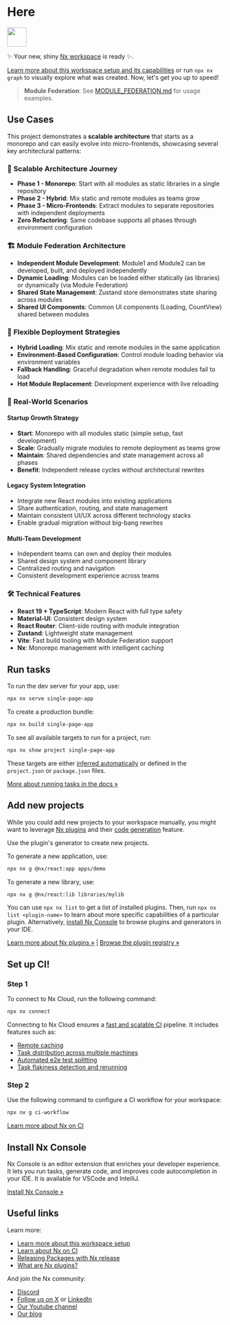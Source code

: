 # Here

<a alt="Nx logo" href="https://nx.dev" target="_blank" rel="noreferrer"><img src="https://raw.githubusercontent.com/nrwl/nx/master/images/nx-logo.png" width="45"></a>

✨ Your new, shiny [Nx workspace](https://nx.dev) is ready ✨.

[Learn more about this workspace setup and its capabilities](https://nx.dev/getting-started/tutorials/react-monorepo-tutorial?utm_source=nx_project&amp;utm_medium=readme&amp;utm_campaign=nx_projects) or run `npx nx graph` to visually explore what was created. Now, let's get you up to speed!

> **Module Federation**: See [MODULE_FEDERATION.md](./MODULE_FEDERATION.md) for usage examples.

## Use Cases

This project demonstrates a **scalable architecture** that starts as a monorepo and can easily evolve into micro-frontends, showcasing several key architectural patterns:

### 🚀 **Scalable Architecture Journey**
- **Phase 1 - Monorepo**: Start with all modules as static libraries in a single repository
- **Phase 2 - Hybrid**: Mix static and remote modules as teams grow
- **Phase 3 - Micro-Frontends**: Extract modules to separate repositories with independent deployments
- **Zero Refactoring**: Same codebase supports all phases through environment configuration

### 🏗️ **Module Federation Architecture**
- **Independent Module Development**: Module1 and Module2 can be developed, built, and deployed independently
- **Dynamic Loading**: Modules can be loaded either statically (as libraries) or dynamically (via Module Federation)
- **Shared State Management**: Zustand store demonstrates state sharing across modules
- **Shared UI Components**: Common UI components (Loading, CountView) shared between modules

### 🔄 **Flexible Deployment Strategies**
- **Hybrid Loading**: Mix static and remote modules in the same application
- **Environment-Based Configuration**: Control module loading behavior via environment variables
- **Fallback Handling**: Graceful degradation when remote modules fail to load
- **Hot Module Replacement**: Development experience with live reloading

### 🎯 **Real-World Scenarios**

#### **Startup Growth Strategy**
- **Start**: Monorepo with all modules static (simple setup, fast development)
- **Scale**: Gradually migrate modules to remote deployment as teams grow
- **Maintain**: Shared dependencies and state management across all phases
- **Benefit**: Independent release cycles without architectural rewrites

#### **Legacy System Integration**
- Integrate new React modules into existing applications
- Share authentication, routing, and state management
- Maintain consistent UI/UX across different technology stacks
- Enable gradual migration without big-bang rewrites

#### **Multi-Team Development**
- Independent teams can own and deploy their modules
- Shared design system and component library
- Centralized routing and navigation
- Consistent development experience across teams

### 🛠️ **Technical Features**
- **React 19 + TypeScript**: Modern React with full type safety
- **Material-UI**: Consistent design system
- **React Router**: Client-side routing with module integration
- **Zustand**: Lightweight state management
- **Vite**: Fast build tooling with Module Federation support
- **Nx**: Monorepo management with intelligent caching

## Run tasks

To run the dev server for your app, use:

```sh
npx nx serve single-page-app
```

To create a production bundle:

```sh
npx nx build single-page-app
```

To see all available targets to run for a project, run:

```sh
npx nx show project single-page-app
```

These targets are either [inferred automatically](https://nx.dev/concepts/inferred-tasks?utm_source=nx_project&utm_medium=readme&utm_campaign=nx_projects) or defined in the `project.json` or `package.json` files.

[More about running tasks in the docs &raquo;](https://nx.dev/features/run-tasks?utm_source=nx_project&utm_medium=readme&utm_campaign=nx_projects)

## Add new projects

While you could add new projects to your workspace manually, you might want to leverage [Nx plugins](https://nx.dev/concepts/nx-plugins?utm_source=nx_project&utm_medium=readme&utm_campaign=nx_projects) and their [code generation](https://nx.dev/features/generate-code?utm_source=nx_project&utm_medium=readme&utm_campaign=nx_projects) feature.

Use the plugin's generator to create new projects.

To generate a new application, use:

```sh
npx nx g @nx/react:app apps/demo
```

To generate a new library, use:

```sh
npx nx g @nx/react:lib libraries/mylib
```

You can use `npx nx list` to get a list of installed plugins. Then, run `npx nx list <plugin-name>` to learn about more specific capabilities of a particular plugin. Alternatively, [install Nx Console](https://nx.dev/getting-started/editor-setup?utm_source=nx_project&utm_medium=readme&utm_campaign=nx_projects) to browse plugins and generators in your IDE.

[Learn more about Nx plugins &raquo;](https://nx.dev/concepts/nx-plugins?utm_source=nx_project&utm_medium=readme&utm_campaign=nx_projects) | [Browse the plugin registry &raquo;](https://nx.dev/plugin-registry?utm_source=nx_project&utm_medium=readme&utm_campaign=nx_projects)

## Set up CI!

### Step 1

To connect to Nx Cloud, run the following command:

```sh
npx nx connect
```

Connecting to Nx Cloud ensures a [fast and scalable CI](https://nx.dev/ci/intro/why-nx-cloud?utm_source=nx_project&utm_medium=readme&utm_campaign=nx_projects) pipeline. It includes features such as:

- [Remote caching](https://nx.dev/ci/features/remote-cache?utm_source=nx_project&utm_medium=readme&utm_campaign=nx_projects)
- [Task distribution across multiple machines](https://nx.dev/ci/features/distribute-task-execution?utm_source=nx_project&utm_medium=readme&utm_campaign=nx_projects)
- [Automated e2e test splitting](https://nx.dev/ci/features/split-e2e-tasks?utm_source=nx_project&utm_medium=readme&utm_campaign=nx_projects)
- [Task flakiness detection and rerunning](https://nx.dev/ci/features/flaky-tasks?utm_source=nx_project&utm_medium=readme&utm_campaign=nx_projects)

### Step 2

Use the following command to configure a CI workflow for your workspace:

```sh
npx nx g ci-workflow
```

[Learn more about Nx on CI](https://nx.dev/ci/intro/ci-with-nx#ready-get-started-with-your-provider?utm_source=nx_project&utm_medium=readme&utm_campaign=nx_projects)

## Install Nx Console

Nx Console is an editor extension that enriches your developer experience. It lets you run tasks, generate code, and improves code autocompletion in your IDE. It is available for VSCode and IntelliJ.

[Install Nx Console &raquo;](https://nx.dev/getting-started/editor-setup?utm_source=nx_project&utm_medium=readme&utm_campaign=nx_projects)

## Useful links

Learn more:

- [Learn more about this workspace setup](https://nx.dev/getting-started/tutorials/react-monorepo-tutorial?utm_source=nx_project&amp;utm_medium=readme&amp;utm_campaign=nx_projects)
- [Learn about Nx on CI](https://nx.dev/ci/intro/ci-with-nx?utm_source=nx_project&utm_medium=readme&utm_campaign=nx_projects)
- [Releasing Packages with Nx release](https://nx.dev/features/manage-releases?utm_source=nx_project&utm_medium=readme&utm_campaign=nx_projects)
- [What are Nx plugins?](https://nx.dev/concepts/nx-plugins?utm_source=nx_project&utm_medium=readme&utm_campaign=nx_projects)

And join the Nx community:
- [Discord](https://go.nx.dev/community)
- [Follow us on X](https://twitter.com/nxdevtools) or [LinkedIn](https://www.linkedin.com/company/nrwl)
- [Our Youtube channel](https://www.youtube.com/@nxdevtools)
- [Our blog](https://nx.dev/blog?utm_source=nx_project&utm_medium=readme&utm_campaign=nx_projects)
